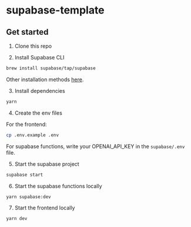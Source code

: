 # supabase-template

## Get started

1. Clone this repo

2. Install Supabase CLI

```bash
brew install supabase/tap/supabase
```

Other installation methods [here](https://supabase.com/docs/guides/cli).

3. Install dependencies

```bash
yarn
```

4. Create the env files

For the frontend:

```bash
cp .env.example .env
```

For supabase functions, write your OPENAI_API_KEY in the `supabase/.env` file.

5. Start the supabase project

```bash
supabase start
```

6. Start the supabase functions locally

```bash
yarn supabase:dev
```

7. Start the frontend locally

```bash
yarn dev
```
